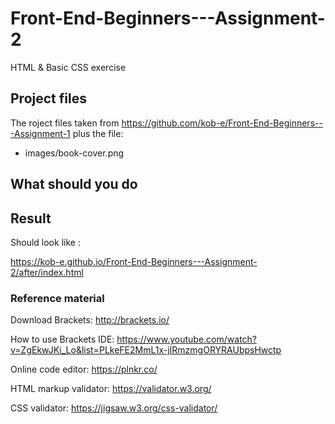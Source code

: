 # Front-End-Beginners---Assignment-2
HTML &amp; Basic CSS exercise

## Project files
The roject files taken from https://github.com/kob-e/Front-End-Beginners---Assignment-1
plus the file:
* images/book-cover.png


## What should you do


## Result
Should look like :

https://kob-e.github.io/Front-End-Beginners---Assignment-2/after/index.html

### Reference material

Download Brackets: http://brackets.io/

How to use Brackets IDE: https://www.youtube.com/watch?v=ZgEkwJKi_Lo&list=PLkeFE2MmL1x-jIRmzmgORYRAUbpsHwctp

Online code editor: https://plnkr.co/

HTML markup validator: https://validator.w3.org/

CSS validator: https://jigsaw.w3.org/css-validator/